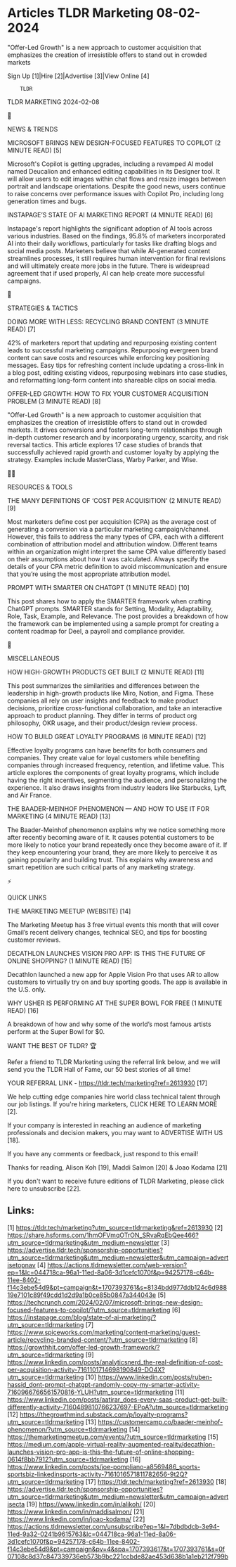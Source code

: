# Articles TLDR Marketing 08-02-2024

"Offer-Led Growth" is a new approach to customer acquisition that
emphasizes the creation of irresistible offers to stand out in crowded
markets  

Sign Up [1]|Hire [2]|Advertise [3]|View Online [4] 

		TLDR 

TLDR MARKETING 2024-02-08

📱 

NEWS & TRENDS

 MICROSOFT BRINGS NEW DESIGN-FOCUSED FEATURES TO COPILOT (2 MINUTE
READ) [5] 

 Microsoft's Copilot is getting upgrades, including a revamped AI
model named Deucalion and enhanced editing capabilities in its
Designer tool. It will allow users to edit images within chat flows
and resize images between portrait and landscape orientations. Despite
the good news, users continue to raise concerns over performance
issues with Copilot Pro, including long generation times and bugs. 

 INSTAPAGE’S STATE OF AI MARKETING REPORT (4 MINUTE READ) [6] 

 Instapage's report highlights the significant adoption of AI tools
across various industries. Based on the findings, 95.8% of marketers
incorporated AI into their daily workflows, particularly for tasks
like drafting blogs and social media posts. Marketers believe that
while AI-generated content streamlines processes, it still requires
human intervention for final revisions and will ultimately create more
jobs in the future. There is widespread agreement that if used
properly, AI can help create more successful campaigns. 

🚀 

STRATEGIES & TACTICS

 DOING MORE WITH LESS: RECYCLING BRAND CONTENT (3 MINUTE READ) [7] 

 42% of marketers report that updating and repurposing existing
content leads to successful marketing campaigns. Repurposing evergreen
brand content can save costs and resources while enforcing key
positioning messages. Easy tips for refreshing content include
updating a cross-link in a blog post, editing existing videos,
repurposing webinars into case studies, and reformatting long-form
content into shareable clips on social media. 

 OFFER-LED GROWTH: HOW TO FIX YOUR CUSTOMER ACQUISITION PROBLEM (3
MINUTE READ) [8] 

 "Offer-Led Growth" is a new approach to customer acquisition that
emphasizes the creation of irresistible offers to stand out in crowded
markets. It drives conversions and fosters long-term relationships
through in-depth customer research and by incorporating urgency,
scarcity, and risk reversal tactics. This article explores 17 case
studies of brands that successfully achieved rapid growth and customer
loyalty by applying the strategy. Examples include MasterClass, Warby
Parker, and Wise. 

🧑‍💻 

RESOURCES & TOOLS

 THE MANY DEFINITIONS OF ‘COST PER ACQUISITION’ (2 MINUTE READ)
[9] 

 Most marketers define cost per acquisition (CPA) as the average cost
of generating a conversion via a particular marketing
campaign/channel. However, this fails to address the many types of
CPA, each with a different combination of attribution model and
attribution window. Different teams within an organization might
interpret the same CPA value differently based on their assumptions
about how it was calculated. Always specify the details of your CPA
metric definition to avoid miscommunication and ensure that you’re
using the most appropriate attribution model. 

 PROMPT WITH SMARTER ON CHATGPT (1 MINUTE READ) [10] 

 This post shares how to apply the SMARTER framework when crafting
ChatGPT prompts. SMARTER stands for Setting, Modality, Adaptability,
Role, Task, Example, and Relevance. The post provides a breakdown of
how the framework can be implemented using a sample prompt for
creating a content roadmap for Deel, a payroll and compliance
provider. 

🎁 

MISCELLANEOUS

 HOW HIGH-GROWTH PRODUCTS GET BUILT (2 MINUTE READ) [11] 

 This post summarizes the similarities and differences between the
leadership in high-growth products like Miro, Notion, and Figma. These
companies all rely on user insights and feedback to make product
decisions, prioritize cross-functional collaboration, and take an
interactive approach to product planning. They differ in terms of
product org philosophy, OKR usage, and their product/design review
process. 

 HOW TO BUILD GREAT LOYALTY PROGRAMS (6 MINUTE READ) [12] 

 Effective loyalty programs can have benefits for both consumers and
companies. They create value for loyal customers while benefiting
companies through increased frequency, retention, and lifetime value.
This article explores the components of great loyalty programs, which
include having the right incentives, segmenting the audience, and
personalizing the experience. It also draws insights from industry
leaders like Starbucks, Lyft, and Air France. 

 THE BAADER-MEINHOF PHENOMENON — AND HOW TO USE IT FOR MARKETING (4
MINUTE READ) [13] 

 The Baader-Meinhof phenomenon explains why we notice something more
after recently becoming aware of it. It causes potential customers to
be more likely to notice your brand repeatedly once they become aware
of it. If they keep encountering your brand, they are more likely to
perceive it as gaining popularity and building trust. This explains
why awareness and smart repetition are such critical parts of any
marketing strategy. 

⚡ 

QUICK LINKS

 THE MARKETING MEETUP (WEBSITE) [14] 

 The Marketing Meetup has 3 free virtual events this month that will
cover Gmail’s recent delivery changes, technical SEO, and tips for
boosting customer reviews. 

 DECATHLON LAUNCHES VISION PRO APP: IS THIS THE FUTURE OF ONLINE
SHOPPING? (1 MINUTE READ) [15] 

 Decathlon launched a new app for Apple Vision Pro that uses AR to
allow customers to virtually try on and buy sporting goods. The app is
available in the U.S. only. 

 WHY USHER IS PERFORMING AT THE SUPER BOWL FOR FREE (1 MINUTE READ)
[16] 

 A breakdown of how and why some of the world’s most famous artists
perform at the Super Bowl for $0. 

WANT THE BEST OF TLDR? 🏆

Refer a friend to TLDR Marketing using the referral link below, and we
will send you the TLDR Hall of Fame, our 50 best stories of all time!

YOUR REFERRAL LINK - https://tldr.tech/marketing?ref=2613930 [17]

 We help cutting edge companies hire world class technical talent
through our job listings. If you're hiring marketers, CLICK HERE TO
LEARN MORE [2]. 

If your company is interested in reaching an audience of marketing
professionals and decision makers, you may want to ADVERTISE WITH US
[18]. 

If you have any comments or feedback, just respond to this email! 

Thanks for reading, 
Alison Koh [19], Maddi Salmon [20] & Joao Kodama [21] 

If you don't want to receive future editions of TLDR Marketing,
please click here to unsubscribe [22]. 

 

Links:
------
[1] https://tldr.tech/marketing?utm_source=tldrmarketing&ref=2613930
[2] https://share.hsforms.com/1hmOFVmqOTrON_SRvaRqEbQee466?utm_source=tldrmarketing&utm_medium=newsletter
[3] https://advertise.tldr.tech/sponsorship-opportunities?utm_source=tldrmarketing&utm_medium=newsletter&utm_campaign=advertisetopnav
[4] https://actions.tldrnewsletter.com/web-version?ep=1&lc=044718ca-96a1-11ed-8a06-3d1cefc1070f&p=94257178-c64b-11ee-8402-f14c3ebe54d9&pt=campaign&t=1707393761&s=8134bdd977ddb124c6d98819e7101c89f49cdd1d2d9a1b0ce85b0847a344043e
[5] https://techcrunch.com/2024/02/07/microsoft-brings-new-design-focused-features-to-copilot/?utm_source=tldrmarketing
[6] https://instapage.com/blog/state-of-ai-marketing/?utm_source=tldrmarketing
[7] https://www.spiceworks.com/marketing/content-marketing/guest-article/recycling-branded-content/?utm_source=tldrmarketing
[8] https://growthhit.com/offer-led-growth-framework/?utm_source=tldrmarketing
[9] https://www.linkedin.com/posts/analyticsnerd_the-real-definition-of-cost-per-acquisition-activity-7161101714698190849-DO4X?utm_source=tldrmarketing
[10] https://www.linkedin.com/posts/ruben-hassid_dont-prompt-chatgpt-randomly-copy-my-smarter-activity-7160966766561570816-YLUH?utm_source=tldrmarketing
[11] https://www.linkedin.com/posts/aatirar_does-every-saas-product-get-built-differently-activity-7160489810766237697-EPoA?utm_source=tldrmarketing
[12] https://thegrowthmind.substack.com/p/loyalty-programs?utm_source=tldrmarketing
[13] https://customercamp.co/baader-meinhof-phenomenon/?utm_source=tldrmarketing
[14] https://themarketingmeetup.com/events/?utm_source=tldrmarketing
[15] https://medium.com/apple-virtual-reality-augmented-reality/decathlon-launches-vision-pro-app-is-this-the-future-of-online-shopping-0614f8bb7912?utm_source=tldrmarketing
[16] https://www.linkedin.com/posts/joe-pompliano-a8569486_sports-sportsbiz-linkedinsports-activity-7161016571811782656-9t2Q?utm_source=tldrmarketing
[17] https://tldr.tech/marketing?ref=2613930
[18] https://advertise.tldr.tech/sponsorship-opportunities?utm_source=tldrmarketing&utm_medium=newsletter&utm_campaign=advertisecta
[19] https://www.linkedin.com/in/alikoh/
[20] https://www.linkedin.com/in/maddisalmon/
[21] https://www.linkedin.com/in/joao-kodama/
[22] https://actions.tldrnewsletter.com/unsubscribe?ep=1&l=7dbdbdcb-3e94-11ed-9a32-0241b9615763&lc=044718ca-96a1-11ed-8a06-3d1cefc1070f&p=94257178-c64b-11ee-8402-f14c3ebe54d9&pt=campaign&pv=4&spa=1707393617&t=1707393761&s=0f07108c8d37c847339736eb573b9bc221ccbde82ae453d638b1a1eb212f799b